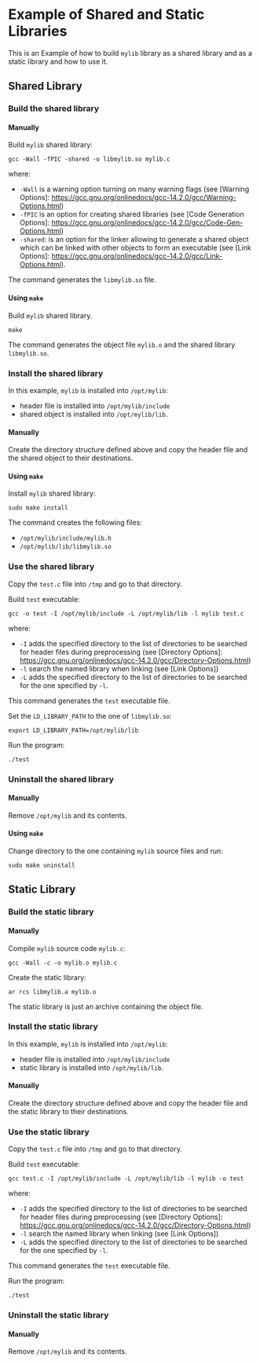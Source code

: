 # Example of Shared and Static Libraries

This is an Example of how to build `mylib` library as a shared library and as
a static library and how to use it.

## Shared Library

### Build the shared library

#### Manually

Build `mylib` shared library:

```text
gcc -Wall -fPIC -shared -o libmylib.so mylib.c
```

where:

- `-Wall` is a warning option turning on many warning flags (see [Warning
  Options]: <https://gcc.gnu.org/onlinedocs/gcc-14.2.0/gcc/Warning-Options.html>)
- `-fPIC` is an option for creating shared libraries (see [Code Generation
  Options]: <https://gcc.gnu.org/onlinedocs/gcc-14.2.0/gcc/Code-Gen-Options.html>)
- `-shared`: is an option for the linker allowing to generate a shared object
  which can be linked with other objects to form an executable (see [Link
  Options]: <https://gcc.gnu.org/onlinedocs/gcc-14.2.0/gcc/Link-Options.html>).

The command generates the `libmylib.so` file.

#### Using `make`

Build `mylib` shared library.

```text
make
```

The command generates the object file `mylib.o` and the shared library
`libmylib.so`.

### Install the shared library

In this example, `mylib` is installed into `/opt/mylib`:

- header file is installed into `/opt/mylib/include`
- shared object is installed into `/opt/mylib/lib`.

#### Manually

Create the directory structure defined above and copy the header file and the
shared object to their destinations.

#### Using `make`

Install `mylib` shared library:

```text
sudo make install
```

The command creates the following files:

- `/opt/mylib/include/mylib.h`
- `/opt/mylib/lib/libmylib.so`

### Use the shared library

Copy the `test.c` file into `/tmp` and go to that directory.

Build `test` executable:

```text
gcc -o test -I /opt/mylib/include -L /opt/mylib/lib -l mylib test.c
```

where:

- `-I` adds the specified directory to the list of directories to be searched
  for header files during preprocessing (see [Directory Options]:
  <https://gcc.gnu.org/onlinedocs/gcc-14.2.0/gcc/Directory-Options.html>)
- `-l` search the named library when linking (see [Link Options])
- `-L` adds the specified directory to the list of directories to be searched
  for the one specified by `-l`.

This command generates the `test` executable file.

Set the `LD_LIBRARY_PATH` to the one of `libmylib.so`:

```text
export LD_LIBRARY_PATH=/opt/mylib/lib
```

Run the program:

```text
./test
```

### Uninstall the shared library

#### Manually

Remove `/opt/mylib` and its contents.

#### Using `make`

Change directory to the one containing `mylib` source files and run:

```text
sudo make uninstall
```

## Static Library

### Build the static library

#### Manually

Compile `mylib` source code `mylib.c`:

```text
gcc -Wall -c -o mylib.o mylib.c
```

Create the static library:

```text
ar rcs libmylib.a mylib.o
```

The static library is just an archive containing the object file.

### Install the static library

In this example, `mylib` is installed into `/opt/mylib`:

- header file is installed into `/opt/mylib/include`
- static library is installed into `/opt/mylib/lib`.

#### Manually

Create the directory structure defined above and copy the header file and the
static library to their destinations.

### Use the static library

Copy the `test.c` file into `/tmp` and go to that directory.

Build `test` executable:

```text
gcc test.c -I /opt/mylib/include -L /opt/mylib/lib -l mylib -o test
```

where:

- `-I` adds the specified directory to the list of directories to be searched
  for header files during preprocessing (see [Directory Options]:
  <https://gcc.gnu.org/onlinedocs/gcc-14.2.0/gcc/Directory-Options.html>)
- `-l` search the named library when linking (see [Link Options])
- `-L` adds the specified directory to the list of directories to be searched
  for the one specified by `-l`.

This command generates the `test` executable file.

Run the program:

```
./test
```

### Uninstall the static library

#### Manually

Remove `/opt/mylib` and its contents.
